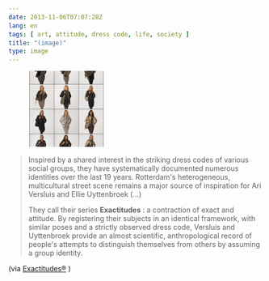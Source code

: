 ```yaml
---
date: 2013-11-06T07:07:28Z
lang: en
tags: [ art, attitude, dress code, life, society ]
title: "(image)"
type: image
---
```


<figure>
<a
href="https://hugo.ferreira.cc/inspired-by-a-shared-interest-in-the-striking/attachment/333/"
rel="attachment"><img
src="tumblr_mvuqn0mtUH1qz82meo1_r1_500-150x150.png"
width="150" height="150" /></a></figure>

> Inspired by a shared interest in the striking dress codes of various
> social groups, they have systematically documented numerous identities
> over the last 19 years. Rotterdam's heterogeneous, multicultural
> street scene remains a major source of inspiration for Ari Versluis
> and Ellie Uyttenbroek (...)
>
> They call their series **Exactitudes** : a contraction of exact and
> attitude. By registering their subjects in an identical framework,
> with similar poses and a strictly observed dress code, Versluis and
> Uyttenbroek provide an almost scientific, anthropological record of
> people's attempts to distinguish themselves from others by assuming a
> group identity.

(via
[Exactitudes®](http://www.exactitudes.com/index.php?/series/overview/140)
)


